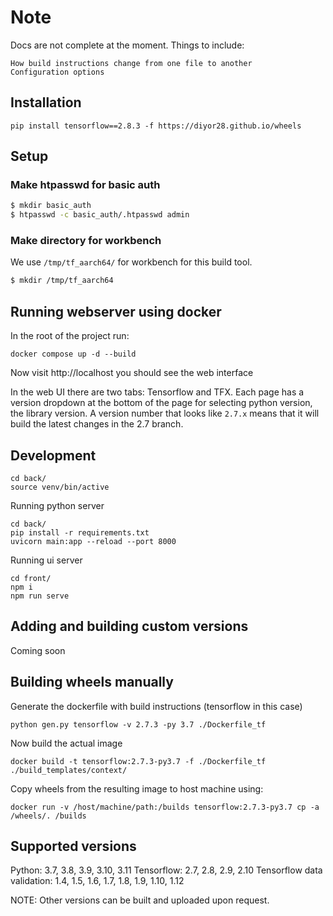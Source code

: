 # Note
Docs are not complete at the moment. Things to include:

    How build instructions change from one file to another
    Configuration options

## Installation
```shell
pip install tensorflow==2.8.3 -f https://diyor28.github.io/wheels
```

## Setup

### Make htpasswd for basic auth

```bash
$ mkdir basic_auth
$ htpasswd -c basic_auth/.htpasswd admin
```

### Make directory for workbench

We use `/tmp/tf_aarch64/` for workbench for this build tool.

```bash
$ mkdir /tmp/tf_aarch64
```


## Running webserver using docker

In the root of the project run:
```shell
docker compose up -d --build
```
Now visit http://localhost you should see the web interface

In the web UI there are two tabs: Tensorflow and TFX. 
Each page has a version dropdown at the bottom of the page for selecting
python version, the library version. 
A version number that looks like `2.7.x` means that it will build the latest changes in the 2.7 branch.

## Development
```shell
cd back/
source venv/bin/active
```
Running python server
```shell
cd back/
pip install -r requirements.txt
uvicorn main:app --reload --port 8000
```

Running ui server
```shell
cd front/
npm i
npm run serve
```

## Adding and building custom versions
Coming soon

## Building wheels manually

Generate the dockerfile with build instructions (tensorflow in this case)
```shell
python gen.py tensorflow -v 2.7.3 -py 3.7 ./Dockerfile_tf
```

Now build the actual image
```shell
docker build -t tensorflow:2.7.3-py3.7 -f ./Dockerfile_tf ./build_templates/context/
```

Copy wheels from the resulting image to host machine using:
```shell
docker run -v /host/machine/path:/builds tensorflow:2.7.3-py3.7 cp -a /wheels/. /builds
```

## Supported versions

Python: 3.7, 3.8, 3.9, 3.10, 3.11
Tensorflow: 2.7, 2.8, 2.9, 2.10
Tensorflow data validation: 1.4, 1.5, 1.6, 1.7, 1.8, 1.9, 1.10, 1.12

NOTE: Other versions can be built and uploaded upon request.